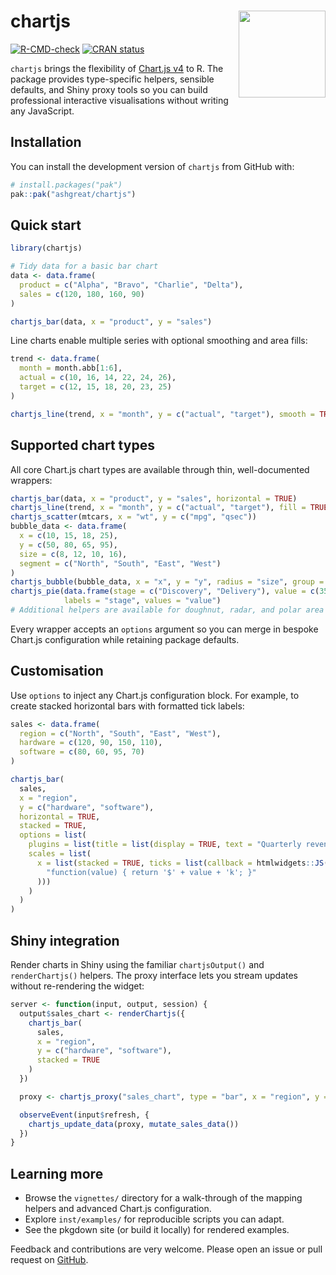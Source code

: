 # chartjs <img src="man/figures/logo.png" align="right" height="139" />

<!-- badges: start -->
[![R-CMD-check](https://github.com/ashgreat/chartjs/actions/workflows/R-CMD-check.yaml/badge.svg)](https://github.com/ashgreat/chartjs/actions/workflows/R-CMD-check.yaml)
[![CRAN status](https://www.r-pkg.org/badges/version/chartjs)](https://CRAN.R-project.org/package=chartjs)
<!-- badges: end -->

`chartjs` brings the flexibility of [Chart.js&nbsp;v4](https://www.chartjs.org/) to R. The
package provides type-specific helpers, sensible defaults, and Shiny proxy tools
so you can build professional interactive visualisations without writing any
JavaScript.

## Installation

You can install the development version of `chartjs` from GitHub with:

``` r
# install.packages("pak")
pak::pak("ashgreat/chartjs")
```

## Quick start

``` r
library(chartjs)

# Tidy data for a basic bar chart
data <- data.frame(
  product = c("Alpha", "Bravo", "Charlie", "Delta"),
  sales = c(120, 180, 160, 90)
)

chartjs_bar(data, x = "product", y = "sales")
```

Line charts enable multiple series with optional smoothing and area fills:

``` r
trend <- data.frame(
  month = month.abb[1:6],
  actual = c(10, 16, 14, 22, 24, 26),
  target = c(12, 15, 18, 20, 23, 25)
)

chartjs_line(trend, x = "month", y = c("actual", "target"), smooth = TRUE, fill = FALSE)
```

## Supported chart types

All core Chart.js chart types are available through thin, well-documented
wrappers:

``` r
chartjs_bar(data, x = "product", y = "sales", horizontal = TRUE)
chartjs_line(trend, x = "month", y = c("actual", "target"), fill = TRUE)
chartjs_scatter(mtcars, x = "wt", y = c("mpg", "qsec"))
bubble_data <- data.frame(
  x = c(10, 15, 18, 25),
  y = c(50, 80, 65, 95),
  size = c(8, 12, 10, 16),
  segment = c("North", "South", "East", "West")
)
chartjs_bubble(bubble_data, x = "x", y = "y", radius = "size", group = "segment")
chartjs_pie(data.frame(stage = c("Discovery", "Delivery"), value = c(35, 65)),
            labels = "stage", values = "value")
# Additional helpers are available for doughnut, radar, and polar area charts
```

Every wrapper accepts an `options` argument so you can merge in bespoke
Chart.js configuration while retaining package defaults.

## Customisation

Use `options` to inject any Chart.js configuration block. For example, to create
stacked horizontal bars with formatted tick labels:

``` r
sales <- data.frame(
  region = c("North", "South", "East", "West"),
  hardware = c(120, 90, 150, 110),
  software = c(80, 60, 95, 70)
)

chartjs_bar(
  sales,
  x = "region",
  y = c("hardware", "software"),
  horizontal = TRUE,
  stacked = TRUE,
  options = list(
    plugins = list(title = list(display = TRUE, text = "Quarterly revenue")),
    scales = list(
      x = list(stacked = TRUE, ticks = list(callback = htmlwidgets::JS(
        "function(value) { return '$' + value + 'k'; }"
      )))
    )
  )
)
```

## Shiny integration

Render charts in Shiny using the familiar `chartjsOutput()` and
`renderChartjs()` helpers. The proxy interface lets you stream updates without
re-rendering the widget:

``` r
server <- function(input, output, session) {
  output$sales_chart <- renderChartjs({
    chartjs_bar(
      sales,
      x = "region",
      y = c("hardware", "software"),
      stacked = TRUE
    )
  })

  proxy <- chartjs_proxy("sales_chart", type = "bar", x = "region", y = c("hardware", "software"))

  observeEvent(input$refresh, {
    chartjs_update_data(proxy, mutate_sales_data())
  })
}
```

## Learning more

- Browse the `vignettes/` directory for a walk-through of the mapping helpers
  and advanced Chart.js configuration.
- Explore `inst/examples/` for reproducible scripts you can adapt.
- See the pkgdown site (or build it locally) for rendered examples.

Feedback and contributions are very welcome. Please open an issue or pull
request on [GitHub](https://github.com/ashgreat/chartjs).
